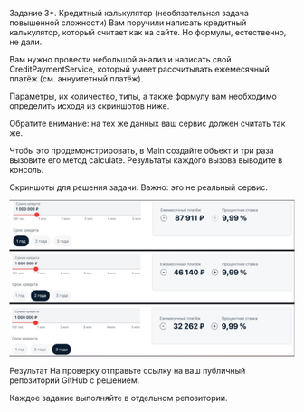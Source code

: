 Задание 3*. Кредитный калькулятор (необязательная задача повышенной сложности)
Вам поручили написать кредитный калькулятор, который считает как на сайте. Но формулы, естественно, не дали.

Вам нужно провести небольшой анализ и написать свой CreditPaymentService, который умеет рассчитывать ежемесячный платёж (см. аннуитетный платёж).

Параметры, их количество, типы, а также формулу вам необходимо определить исходя из скриншотов ниже.

Обратите внимание: на тех же данных ваш сервис должен считать так же.

Чтобы это продемонстрировать, в Main создайте объект и три раза вызовите его метод calculate. Результаты каждого вызова выводите в консоль.

Скриншоты для решения задачи. Важно: это не реальный сервис.

![](/img/Screenshot_1.jpg)

Результат
На проверку отправьте ссылку на ваш публичный репозиторий GitHub с решением.

Каждое задание выполняйте в отдельном репозитории.